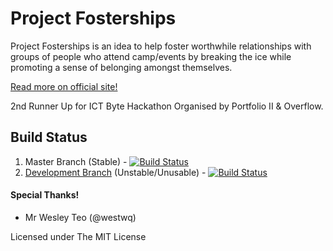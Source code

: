 # Project Fosterships
Project Fosterships is an idea to help foster worthwhile relationships with groups of people who attend camp/events by breaking the ice while promoting a sense of belonging amongst themselves.

[Read more on official site!](http://projectfosterships.ml)

2nd Runner Up for ICT Byte Hackathon Organised by Portfolio II & Overflow.

## Build Status
1. Master Branch (Stable) - [![Build Status](https://travis-ci.org/bchewy/Project-Fosterships.svg?branch=master)](https://travis-ci.org/bchewy/Project-Fosterships)
2. [Development Branch](https://github.com/bchewy/Project-Fosterships/tree/development) (Unstable/Unusable) - [![Build Status](https://travis-ci.org/bchewy/Project-Fosterships.svg?branch=production)](https://travis-ci.org/bchewy/Project-Fosterships)

#### Special Thanks!
* Mr Wesley Teo (@westwq)

Licensed under The MIT License

